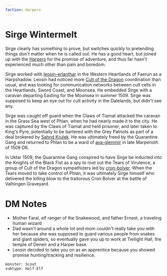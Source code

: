 ```yaml
---
faction: Harpers
---
```

# Sirge Wintermelt
Sirge clearly has something to prove, but switches quickly to pretending things don't matter when he is called out. He has a good heart, but joined up with the [Harpers](../factions/Harpers.md) for the promise of adventure, and thus far hasn't experienced much other than pain and boredom.

Sirge worked with [leosin-erlanthar](leosin-erlanthar.md)  in the Western Heartlands of Faerun as a Harpshadow. Leosin had noticed more [Cult of the Dragon](../factions/Cult%20of%20the%20Dragon.md)  coordination than usual, and was looking for communication networks between cult cells in the Heartlands, Sword Coast, and Moonsea. He embedded Sirge with a caravan departing Easting for the Moonsea in summer 1509. Sirge was supposed to keep an eye out for cult activity in the Dalelands, but didn't see any.

Sirge was caught off guard when the Claws of Tiamat attacked the caravan in the Grass Sea west of Phlan, when he had nearly made it to the city. He was captured by the Claws of Tiamat and held prisoner, and later taken to King's Pyre, potentially to be bartered with the Grey Patriots as part of a deal brokered by [Sahnd Krulek](../Sahnd%20Krulek/%21index.md). He was ultimately freed by the Quarantine Gang and returned to Phlan to be a ward of [aya-glenmiir](aya-glenmiir.md)  in late Marpenoth of 1509 DR.

In Uktar 1509, the Quarantine Gang conspired to have Sirge be inducted into the Knights of the Black Fist as a spy to root out the Tears of Virulence, a group of Cult of the Dragon sympathizers led by [cron-bolver](cron-bolver.md). When the Tears moved to take control of Phlan, it was ultimately Sirge himself who delivered the killing blow to the traitorous Cron Bolver at the battle of Valhingen Graveyard.

# DM Notes

- Mother Faral, elf ranger of the Snakewood, and father Ernest, a traveling human wizard
- Dad wasn't around a whole lot and mom couldn't really take you with her because she was supposed to guard various people from snakes and giant spiders, so eventually gave you up to work at Twilight Hall, the temple of Deneir and a Harper base.
- Leosin decided to take you on as an apprentice because  you showed promise hunting/tracking and resilience.

```statblock
monster: Scout
subtype: Half-Elf
```